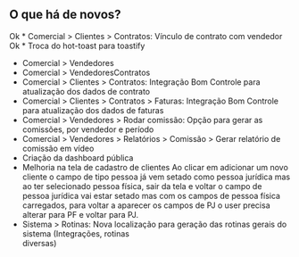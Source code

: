 ## O que há de novos?

Ok * Comercial > Clientes > Contratos: Vínculo de contrato com vendedor
Ok * Troca do hot-toast para toastify
* Comercial > Vendedores
* Comercial > VendedoresContratos
* Comercial > Clientes > Contratos: Integração Bom Controle para atualização dos dados de contrato
* Comercial > Clientes > Contratos > Faturas: Integração Bom Controle para atualização dos dados de faturas
* Comercial > Vendedores > Rodar comissão: Opção para gerar as comissões, por vendedor e período
* Comercial > Vendedores > Relatórios > Comissão > Gerar relatório de comissão em vídeo
* Criação da dashboard pública
* Melhoria na tela de cadastro de clientes
    Ao clicar em adicionar um novo cliente o campo de tipo pessoa já vem setado como pessoa jurídica mas ao ter selecionado pessoa física, sair da tela e voltar o campo de pessoa jurídica vai estar setado mas com os campos de pessoa física carregados, para voltar a aparecer os campos de PJ o user precisa alterar para PF e voltar para PJ.
* Sistema > Rotinas: Nova localização para geração das rotinas gerais do sistema (Integrações, rotinas    
  diversas)